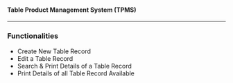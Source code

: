 
<h4>Table Product Management System (TPMS)</h4>

---

<h3>Functionalities</h3>
<ul>
  <li>Create New Table Record</li>
  <li>Edit a Table Record</li>
  <li>Search & Print Details of a Table Record</li>
  <li>Print Details of all Table Record Available</li>
</ul>  
